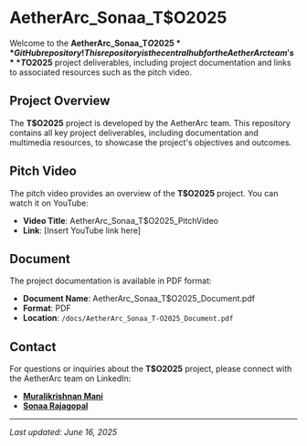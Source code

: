 # AetherArc_Sonaa_T$O2025

Welcome to the **AetherArc_Sonaa_T$O2025** GitHub repository! This repository is the central hub for the AetherArc team's **T$O2025** project deliverables, including project documentation and links to associated resources such as the pitch video.

## Project Overview

The **T$O2025** project is developed by the AetherArc team. This repository contains all key project deliverables, including documentation and multimedia resources, to showcase the project's objectives and outcomes.

## Pitch Video

The pitch video provides an overview of the **T$O2025** project. You can watch it on YouTube:

- **Video Title**: AetherArc_Sonaa_T$O2025_PitchVideo 
- **Link**: [Insert YouTube link here]

## Document

The project documentation is available in PDF format:

- **Document Name**: AetherArc_Sonaa_T$O2025_Document.pdf
- **Format**: PDF  
- **Location**:  `/docs/AetherArc_Sonaa_T-O2025_Document.pdf`

## Contact

For questions or inquiries about the **T$O2025** project, please connect with the AetherArc team on LinkedIn:  
- [**Muralikrishnan Mani**](https://www.linkedin.com/in/muralikrishnanmani)  
- [**Sonaa Rajagopal**](https://www.linkedin.com/in/sonaa-rajagopal-893480250)
---

*Last updated: June 16, 2025*
